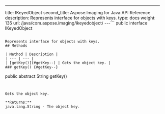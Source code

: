 ---
title: IKeyedObject
second_title: Aspose.Imaging for Java API Reference
description: Represents interface for objects with keys.
type: docs
weight: 135
url: /java/com.aspose.imaging/ikeyedobject/
---```
public interface IKeyedObject
```

Represents interface for objects with keys.
## Methods

| Method | Description |
| --- | --- |
| [getKey()](#getKey--) | Gets the object key. |
### getKey() {#getKey--}
```
public abstract String getKey()
```


Gets the object key.

**Returns:**
java.lang.String - The object key.
